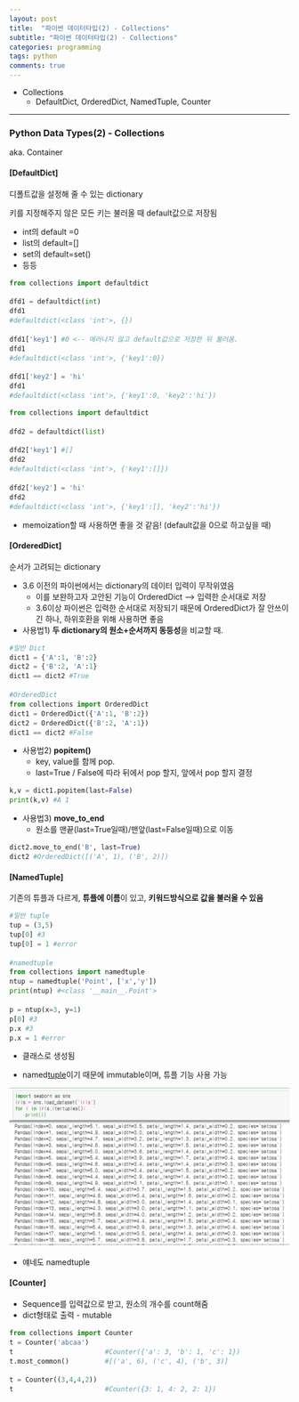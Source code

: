 ```yaml
---
layout: post
title:  "파이썬 데이터타입(2) - Collections"
subtitle: "파이썬 데이터타입(2) - Collections"
categories: programming
tags: python
comments: true
---
```


- Collections
  - DefaultDict, OrderedDict, NamedTuple, Counter

---

### Python Data Types(2) - Collections

aka. Container

#### [DefaultDict]

디폴트값을 설정해 줄 수 있는 dictionary

키를 지정해주지 않은 모든 키는 불러올 때 default값으로 저장됨

- int의 default =0
- list의 default=[]
- set의 default=set()
- 등등

~~~python
from collections import defaultdict

dfd1 = defaultdict(int)
dfd1 
#defaultdict(<class 'int'>, {})

dfd1['key1'] #0 <-- 에러나지 않고 default값으로 저장한 뒤 불러옴.
dfd1 
#defaultdict(<class 'int'>, {'key1':0})

dfd1['key2'] = 'hi'
dfd1 
#defaultdict(<class 'int'>, {'key1':0, 'key2':'hi'})
~~~

~~~python
from collections import defaultdict

dfd2 = defaultdict(list)

dfd2['key1'] #[]
dfd2 
#defaultdict(<class 'int'>, {'key1':[]})

dfd2['key2'] = 'hi'
dfd2 
#defaultdict(<class 'int'>, {'key1':[], 'key2':'hi'})
~~~

- memoization할 때 사용하면 좋을 것 같음! (default값을 0으로 하고싶을 때)



#### [OrderedDict]

순서가 고려되는 dictionary

- 3.6 이전의 파이썬에서는 dictionary의 데이터 입력이 무작위였음
  - 이를 보완하고자 고안된 기능이 OrderedDict --> 입력한 순서대로 저장
  - 3.6이상 파이썬은 입력한 순서대로 저장되기 때문에 OrderedDict가 잘 안쓰이긴 하나, 하위호환을 위해 사용하면 좋음
- 사용법1) **두 dictionary의 원소+순서까지 동등성**을 비교할 때.

~~~python
#일반 Dict
dict1 = {'A':1, 'B':2}
dict2 = {'B':2, 'A':1}
dict1 == dict2 #True

#OrderedDict
from collections import OrderedDict
dict1 = OrderedDict({'A':1, 'B':2})
dict2 = OrderedDict({'B':2, 'A':1})
dict1 == dict2 #False
~~~

- 사용법2) **popitem()**
  - key, value를 함께 pop.
  - last=True / False에 따라 뒤에서 pop 할지, 앞에서 pop 할지 결정

~~~python
k,v = dict1.popitem(last=False)
print(k,v) #A 1
~~~

- 사용법3) **move_to_end**
  - 원소를 맨끝(last=True일때)/맨앞(last=False일때)으로 이동

~~~python
dict2.move_to_end('B', last=True)
dict2 #OrderedDict([('A', 1), ('B', 2)])
~~~



#### [NamedTuple] 

기존의 튜플과 다르게, **튜플에 이름**이 있고, **키워드방식으로 값을 불러올 수 있음**

~~~python
#일반 tuple
tup = (3,5)
tup[0] #3
tup[0] = 1 #error

#namedtuple
from collections import namedtuple
ntup = namedtuple('Point', ['x','y'])
print(ntup) #<class '__main__.Point'>

p = ntup(x=3, y=1)
p[0] #3
p.x #3
p.x = 1 #error

~~~

- 클래스로 생성됨

- named<u>tuple</u>이기 때문에 immutable이며, 튜플 기능 사용 가능

<img src="https://github.com/popo97kr/popo97kr.github.io/blob/master/assets/img/datatype1.png?raw=true" alt="image-20200709093732192" style="zoom: 50%;" />

- 얘네도 namedtuple



#### [Counter]

- Sequence를 입력값으로 받고, 원소의 개수를 count해줌
- dict형태로 출력 - mutable

~~~python
from collections import Counter
t = Counter('abcaa') 
t 						#Counter({'a': 3, 'b': 1, 'c': 1})
t.most_common() 		#[('a', 6), ('c', 4), ('b', 3)]

t = Counter((3,4,4,2))
t 						#Counter({3: 1, 4: 2, 2: 1})
~~~

